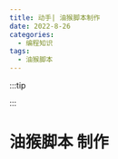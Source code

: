 ```yaml
---
title: 动手| 油猴脚本制作
date: 2022-8-26
categories:
  - 编程知识
tags:
  - 油猴脚本
---
```


:::tip

:::

# 油猴脚本 制作
